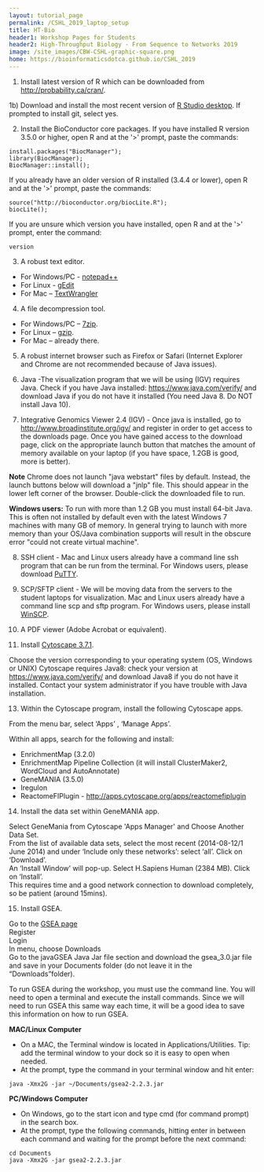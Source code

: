 ```yaml
---
layout: tutorial_page
permalink: /CSHL_2019_laptop_setup
title: HT-Bio
header1: Workshop Pages for Students
header2: High-Throughput Biology - From Sequence to Networks 2019
image: /site_images/CBW-CSHL-graphic-square.png
home: https://bioinformaticsdotca.github.io/CSHL_2019
---
```


1) Install latest version of R which can be downloaded from http://probability.ca/cran/.

1b) Download and install the most recent version of [R Studio desktop](http://www.rstudio.com/).  If prompted to install git, select yes.

2) Install the BioConductor core packages. If you have installed R version 3.5.0 or higher, open R and at the '>' prompt, paste the commands:
 
```
install.packages("BiocManager");
library(BiocManager);
BiocManager::install();
```

If you already have an older version of R installed (3.4.4 or lower), open R and at the '>' prompt, paste the commands:

```
source("http://bioconductor.org/biocLite.R");
biocLite();
```

If you are unsure which version you have installed, open R and at the '>' prompt, enter the command:

```
version
```

3) A robust text editor.   

* For Windows/PC - [notepad++](http://notepad-plus-plus.org/)  
* For Linux - [gEdit](http://projects.gnome.org/gedit/)  
* For Mac – [TextWrangler](http://www.barebones.com/products/textwrangler/download.html)

4) A file decompression tool.  

* For Windows/PC – [7zip](http://www.7-zip.org/).  
* For Linux – [gzip](http://www.gzip.org).   
* For Mac – already there.

5) A robust internet browser such as Firefox or Safari (Internet Explorer and Chrome are not recommended because of Java issues).

6) Java -The visualization program that we will be using (IGV) requires Java. Check if you have Java installed: https://www.java.com/verify/ and download Java if you do not have it installed (You need Java 8. Do NOT install Java 10).

7) Integrative Genomics Viewer 2.4 (IGV) - Once java is installed, go to http://www.broadinstitute.org/igv/ and register in order to get access to the downloads page. Once you have gained access to the download page, click on the appropriate launch button that matches the amount of memory available on your laptop (if you have space, 1.2GB is good, more is better).   

**Note** Chrome does not launch "java webstart" files by default. Instead, the launch buttons below will download a "jnlp" file. This should appear in the lower left corner of the browser. Double-click the downloaded file to run.   

**Windows users:** To run with more than 1.2 GB you must install 64-bit Java. This is often not installed by default even with the latest Windows 7 machines with many GB of memory. In general trying to launch with more memory than your OS/Java combination supports will result in the obscure error "could not create virtual machine".

8) SSH client - Mac and Linux users already have a command line ssh program that can be run from the terminal. For Windows users, please download [PuTTY](http://www.chiark.greenend.org.uk/~sgtatham/putty/download.html).  

9) SCP/SFTP client - We will be moving data from the servers to the student laptops for visualization. Mac and Linux users already have a command line scp and sftp program. For Windows users, please install [WinSCP](http://winscp.net/eng/download.php).

10) A PDF viewer (Adobe Acrobat or equivalent).

12) Install [Cytoscape 3.7.1](https://cytoscape.org/download-platforms.html).  

Choose the version corresponding to your operating system (OS, Windows or UNIX) 
Cytoscape requires Java8: check your version at  https://www.java.com/verify/ and download Java8 if you do not have it installed. Contact your system administrator if you have trouble with Java installation. 

13) Within the Cytoscape program, install the following Cytoscape apps.  

From the menu bar, select ‘Apps’ , ‘Manage Apps’.
 
Within all apps, search for the following and install:  

 * EnrichmentMap (3.2.0)
 * EnrichmentMap Pipeline Collection (it will install ClusterMaker2, WordCloud and AutoAnnotate) 
 * GeneMANIA (3.5.0)
 * Iregulon  
 * ReactomeFIPlugin - http://apps.cytoscape.org/apps/reactomefiplugin  
 
 
14) Install the data set within GeneMANIA app.

Select GeneMania from Cytoscape 'Apps Manager' and Choose Another Data Set.  
From the list of available data sets, select the most recent (2014-08-12/1 June 2014) and under ‘Include only these networks’: select ‘all’. Click on ‘Download’.  
An ‘Install Window’ will pop-up. Select H.Sapiens Human (2384 MB). Click on ‘Install’.  
This requires time and a good network connection to download completely, so be patient (around 15mins).  

  
15) Install GSEA.  

Go to the [GSEA page](http://www.broadinstitute.org/gsea/index.jsp)    
Register  
Login  
In menu, choose Downloads  
Go to the javaGSEA Java Jar file section and download the gsea_3.0.jar file and save in your Documents folder (do not leave it in the “Downloads”folder).  
 
To run GSEA during the workshop, you must use the command line. You will need to open a terminal and execute the install commands. Since we will need to run GSEA this same way each time, it will be a good idea to save this information on how to run GSEA.
 
**MAC/Linux Computer** 

* On a MAC, the Terminal window is located in Applications/Utilities. Tip: add the terminal window to your dock so it is easy to open when needed.  
* At the prompt, type the command in your terminal window and hit enter:

```
java -Xmx2G -jar ~/Documents/gsea2-2.2.3.jar
```

**PC/Windows Computer** 

* On Windows, go to the start icon and type cmd (for command prompt) in the search box.  
* At the prompt, type the following commands, hitting enter in between each command and waiting for the prompt before the next command:

```
cd Documents
java -Xmx2G -jar gsea2-2.2.3.jar
```
